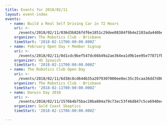 ```yaml
---
title: Events for 2018/02/11
layout: event-index
events:
  - name: Build a Real Self Driving Car in 72 Hours
    uri: >-
      /events/2018/02/11/036d3b826fdf6e1851c29dee08384f9b4e2103ada440be671ebe896c2da6bbaf
    organizer: The Robotics Club - Brisbane
    timeStart: '2018-02-11T00:00:00.000Z'
  - name: February Open Day + Member Signup
    uri: >-
      /events/2018/02/11/0d1cdc9bef547dc66b49a2ae364ea1d9b1ee95e77871fb606d929a9572158ffa
    organizer: HS Ipswich
    timeStart: '2018-02-11T00:00:00.000Z'
  - name: The Robotics Club Open Day
    uri: >-
      /events/2018/02/11/6d38c8cd644b35a2079307000ee0ec35c35caa36dd7d8041ccef3b0c7ab278ee
    organizer: The Robotics Club - Brisbane
    timeStart: '2018-02-11T00:00:00.000Z'
  - name: Darwin Day 2018
    uri: >-
      /events/2018/02/11/1576b4b75bac20ba804a79c73ec53f46d847c5ce6940ec0d206289bccf610647
    organizer: Gold Coast Skeptics
    timeStart: '2018-02-11T06:00:00.000Z'

---
```

